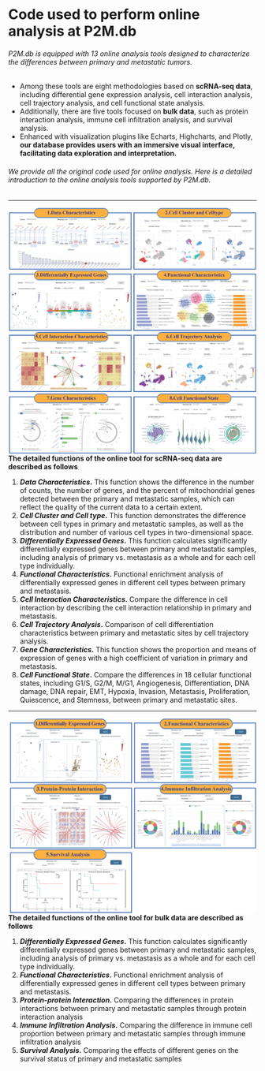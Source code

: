 # Code used to perform online analysis at P2M.db

###### P2M.db is equipped with 13 online analysis tools designed to characterize the differences between primary and metastatic tumors. 

* Among these tools are eight methodologies based on **scRNA-seq data**, including differential gene expression analysis, cell interaction analysis, cell trajectory analysis, and cell functional state analysis. 
* Additionally, there are five tools focused on **bulk data**, such as protein interaction analysis, immune cell infiltration analysis, and survival analysis.
* Enhanced with visualization plugins like Echarts, Highcharts, and Plotly, **our database provides users with an immersive visual interface, facilitating data exploration and interpretation.**

###### We provide all the original code used for online analysis. Here is a detailed introduction to the online analysis tools supported by P2M.db.

---

<img src="md/Figure 3.jpg" alt="Figure 3" style="zoom:80%;" align="left"/>

  
**The detailed functions of the online tool for scRNA-seq data are described as follows**

1. ***Data Characteristics*.** This function shows the difference in the number of counts, the number of genes, and the percent of mitochondrial genes detected between the primary and metastatic samples, which can reflect the quality of the current data to a certain extent.
2. ***Cell Cluster and Cell type*.** This function demonstrates the difference between cell types in primary and metastatic samples, as well as the distribution and number of various cell types in two-dimensional space.
3. ***Differentially Expressed Genes*.** This function calculates significantly differentially expressed genes between primary and metastatic samples, including analysis of primary vs. metastasis as a whole and for each cell type individually.
4. ***Functional Characteristics*.** Functional enrichment analysis of differentially expressed genes in different cell types between primary and metastasis.
5.  ***Cell Interaction Characteristics*.** Compare the difference in cell interaction by describing the cell interaction relationship in primary and metastasis.
6. ***Cell Trajectory Analysis*.** Comparison of cell differentiation characteristics between primary and metastatic sites by cell trajectory analysis.
7. ***Gene Characteristics*.** This function shows the proportion and means of expression of genes with a high coefficient of variation in primary and metastasis.
8. ***Cell Functional State*.** Compare the differences in 18 cellular functional states, including G1/S, G2/M, M/G1, Angiogenesis, Differentiation, DNA damage, DNA repair, EMT, Hypoxia, Invasion, Metastasis, Proliferation, Quiescence, and Stemness, between primary and metastatic sites.

---

<img src="md/Figure 4.jpg" alt="Figure 4" style="zoom:80%;"  align="left"/>

  
**The detailed functions of the online tool for bulk data are described as follows**

1. ***Differentially Expressed Genes*.** This function calculates significantly differentially expressed genes between primary and metastatic samples, including analysis of primary vs. metastasis as a whole and for each cell type individually.
2. ***Functional Characteristics*.** Functional enrichment analysis of differentially expressed genes in different cell types between primary and metastasis.
3. ***Protein-protein Interaction*.** Comparing the differences in protein interactions between primary and metastatic samples through protein interaction analysis
4. ***Immune Infiltration Analysis*.** Comparing the difference in immune cell proportion between primary and metastatic samples through immune infiltration analysis
5.  ***Survival Analysis*.** Comparing the effects of different genes on the survival status of primary and metastatic samples

